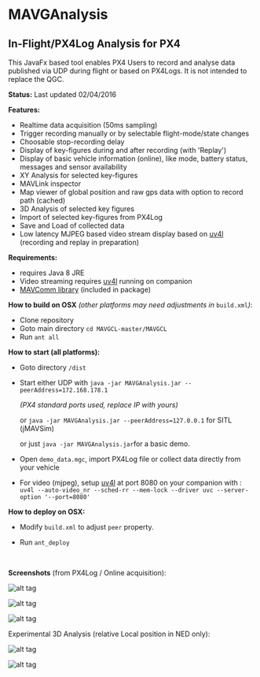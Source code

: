 # MAVGAnalysis

## In-Flight/PX4Log Analysis for PX4

This JavaFx based tool enables PX4 Users to record and analyse data published via UDP during flight or based on PX4Logs. It is not intended to replace the QGC.

**Status:** Last updated 02/04/2016 

**Features:**

- Realtime data acquisition (50ms sampling)
- Trigger recording manually or by selectable flight-mode/state changes
- Choosable stop-recording delay
- Display of  key-figures during and after recording (with 'Replay')
- Display of basic vehicle information (online), like mode, battery status, messages and sensor availability
- XY Analysis for selected key-figures
- MAVLink inspector
- Map viewer of global position and raw gps data with option to record path (cached)
- 3D Analysis of selected key figures
- Import of selected key-figures from PX4Log
- Save and Load of collected data 
- Low latency MJPEG based video stream display based on [uv4l](http://www.linux-projects.org/modules/sections/index.php?op=viewarticle&artid=14)  (recording and replay in preparation)

**Requirements:**

- requires Java 8 JRE
- Video streaming requires  [uv4l](http://www.linux-projects.org/modules/sections/index.php?op=viewarticle&artid=14) running on companion 
- [MAVComm library](https://github.com/ecmnet/MAVComm) (included in package)

**How to build on OSX** *(other platforms may need adjustments in* `build.xml`*)*:

- Clone repository
- Goto main directory  `cd MAVGCL-master/MAVGCL`
- Run `ant all`

**How to start (all platforms):**

- Goto directory `/dist`
  ​

- Start either UDP with `java -jar MAVGAnalysis.jar --peerAddress=172.168.178.1`

   *(PX4 standard ports used, replace IP with yours)*

  or `java -jar MAVGAnalysis.jar --peerAddress=127.0.0.1` for SITL (jMAVSim)

  or just `java -jar MAVGAnalysis.jar`for a basic demo.
  ​
- Open `demo_data.mgc`, import PX4Log file or collect data directly from your vehicle
  ​
- For video (mjpeg), setup  [uv4l](http://www.linux-projects.org/modules/sections/index.php?op=viewarticle&artid=14) at port 8080 on your companion with :
  ​
  `uv4l --auto-video_nr --sched-rr --mem-lock --driver uvc --server-option '--port=8080'`

**How to deploy on OSX:**

- Modify `build.xml` to adjust  `peer` property.

- Run `ant_deploy`

  ​

**Screenshots** (from PX4Log / Online acquisition):

![alt tag](https://raw.github.com/ecmnet/MAVGCL/master/MAVGCL/screenshot1.png)



![alt tag](https://raw.github.com/ecmnet/MAVGCL/master/MAVGCL/screenshot2.png)

![alt tag](https://raw.github.com/ecmnet/MAVGCL/master/MAVGCL/screenshot3.png)

Experimental 3D Analysis (relative Local position in NED only):

![alt tag](https://raw.github.com/ecmnet/MAVGCL/master/MAVGCL/screenshot4.png)

![alt tag](https://raw.github.com/ecmnet/MAVGCL/master/MAVGCL/screenshot5.png)